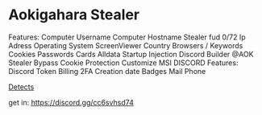 # Aokigahara Stealer

Features: 
Computer Username
Computer Hostname
Stealer fud 0/72
 Ip Adress
Operating System
ScreenViewer
Country
Browsers / Keywords
 Cookies
Passwords
Cards
Alldata
 Startup Injection
Discord Builder @AOK Stealer 
Bypass Cookie Protection
Customize MSI
DISCORD Features:
​
 Discord Token
 Billing
2FA
Creation date
Badges
Mail
Phone

[Detects](https://github.com/seu-usuario/seu-repositorio/raw/main/assets/imagem.png)

get in: https://discord.gg/cc6svhsd74
